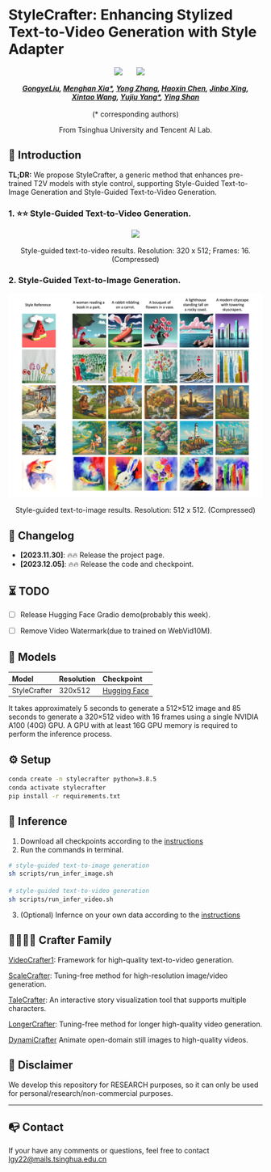 # StyleCrafter: Enhancing Stylized Text-to-Video Generation with Style Adapter

<div align="center">

 <a href='https://arxiv.org/abs/2312.00330'><img src='https://img.shields.io/badge/arXiv-2312.00330-b31b1b.svg'></a> &nbsp;&nbsp;&nbsp;&nbsp;&nbsp;
 <a href='https://gongyeliu.github.io/StyleCrafter.github.io/'><img src='https://img.shields.io/badge/Project-Page-Green'></a> &nbsp;&nbsp;&nbsp;&nbsp;&nbsp;



_**[GongyeLiu](https://github.com/GongyeLiu), [Menghan Xia*](https://menghanxia.github.io/), [Yong Zhang](https://yzhang2016.github.io), [Haoxin Chen](https://scholar.google.com/citations?user=6UPJSvwAAAAJ&hl=zh-CN&oi=ao), [Jinbo Xing](https://doubiiu.github.io/), <br>[Xintao Wang](https://xinntao.github.io/), [Yujiu Yang*](https://scholar.google.com/citations?user=4gH3sxsAAAAJ&hl=zh-CN&oi=ao), [Ying Shan](https://scholar.google.com/citations?hl=en&user=4oXBp9UAAAAJ&view_op=list_works&sortby=pubdate)**_
<br><br>
(* corresponding authors)

From Tsinghua University and Tencent AI Lab.

</div>


## 🔆 Introduction

**TL;DR:** We propose StyleCrafter, a generic method that enhances pre-trained T2V models with style control, supporting Style-Guided Text-to-Image Generation and Style-Guided Text-to-Video Generation.  <br>


### 1. ⭐⭐ Style-Guided Text-to-Video Generation.

<div align="center">
<img src=docs/showcase_1.gif>
<p>Style-guided text-to-video results. Resolution: 320 x 512; Frames: 16. (Compressed)</p>
</div>


### 2. Style-Guided Text-to-Image Generation.

<div align="center">
<img src=docs/showcase_img.jpeg>
<p>Style-guided text-to-image results. Resolution: 512 x 512. (Compressed)</p>
</div>


## 📝 Changelog
- __[2023.11.30]__: 🔥🔥 Release the project page.
- __[2023.12.05]__: 🔥🔥 Release the code and checkpoint.


## ⏳ TODO
- [ ] Release Hugging Face Gradio demo(probably this week).
- [ ] Remove Video Watermark(due to trained on WebVid10M).


## 🧰 Models

|Model|Resolution|Checkpoint|
|:---------|:---------|:--------|
|StyleCrafter|320x512|[Hugging Face](https://huggingface.co/liuhuohuo/StyleCrafter/tree/main)|


It takes approximately 5 seconds to generate a 512×512 image and 85 seconds to generate a 320×512 video with 16 frames using a single NVIDIA A100 (40G) GPU. A GPU with at least 16G GPU memory is required to perform the inference process.

## ⚙️ Setup

```bash
conda create -n stylecrafter python=3.8.5
conda activate stylecrafter
pip install -r requirements.txt
```

## 💫 Inference

1) Download all checkpoints according to the [instructions](./checkpoints/README.md)
2) Run the commands in terminal.
```bash
# style-guided text-to-image generation
sh scripts/run_infer_image.sh

# style-guided text-to-video generation
sh scripts/run_infer_video.sh
```
3) (Optional) Infernce on your own data according to the [instructions](./eval_data/README.md)



## 👨‍👩‍👧‍👦 Crafter Family
[VideoCrafter1](https://github.com/AILab-CVC/VideoCrafter): Framework for high-quality text-to-video generation.

[ScaleCrafter](https://github.com/YingqingHe/ScaleCrafter): Tuning-free method for high-resolution image/video generation.

[TaleCrafter](https://github.com/AILab-CVC/TaleCrafter): An interactive story visualization tool that supports multiple characters.  

[LongerCrafter](https://github.com/arthur-qiu/LongerCrafter): Tuning-free method for longer high-quality video generation.  

[DynamiCrafter](https://github.com/Doubiiu/DynamiCrafter) Animate open-domain still images to high-quality videos.


## 📢 Disclaimer
We develop this repository for RESEARCH purposes, so it can only be used for personal/research/non-commercial purposes.
****

## 📭 Contact
If your have any comments or questions, feel free to contact [lgy22@mails.tsinghua.edu.cn](lgy22@mails.tsinghua.edu.cn)
